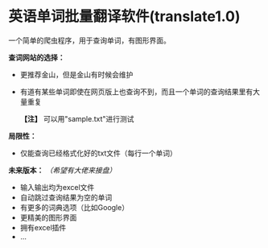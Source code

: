 # 英语单词批量翻译软件(translate1.0)

一个简单的爬虫程序，用于查询单词，有图形界面。

**查词网站的选择：**

- 更推荐金山，但是金山有时候会维护

- 有道有某些单词即使在网页版上也查询不到，而且一个单词的查询结果里有大量重复

  **【注】** 可以用"sample.txt"进行测试

**局限性：**

- 仅能查询已经格式化好的txt文件（每行一个单词）

**未来版本：** *（希望有大佬来接盘）*

- 输入输出均为excel文件
- 自动跳过查询结果为空的单词
- 有更多的词典选项（比如Google）
- 更精美的图形界面
- 拥有excel插件
- ...

